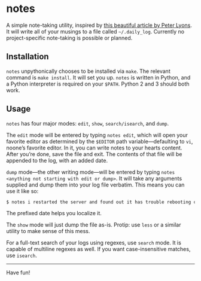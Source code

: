 # notes

A simple note-taking utility, inspired by [this beautiful article by Peter
Lyons](https://peterlyons.com/leveling-up#your-work-journal).
It will write all of your musings to a file called `~/.daily_log`. Currently
no project-specific note-taking is possible or planned.

## Installation

`notes` unpythonically chooses to be installed via `make`. The relevant command
is `make install`. It will set you up. `notes` is written in Python, and a
Python interpreter is required on your `$PATH`. Python 2 and 3 should both
work.

## Usage

`notes` has four major modes: `edit`, `show`, `search/isearch`, and `dump`.

The `edit` mode will be entered by typing `notes edit`, which will open your
favorite editor as determined by the `$EDITOR` path variable—defaulting to
`vi`, noone’s favorite editor. In it, you can write notes to your hearts
content. After you’re done, save the file and exit. The contents of that file
will be appended to the log, with an added date.

`dump` mode—the other writing mode—will be entered by typing `notes
<anything not starting with edit or dump>`. It will take any arguments supplied
and dump them into your log file verbatim. This means you can use it like so:

```bash
$ notes i restarted the server and found out it has trouble rebooting on its own
```

The prefixed date helps you localize it.

The `show` mode will just dump the file as-is. Protip: use `less` or a similar
utility to make sense of this mess.

For a full-text search of your logs using regexes, use `search` mode. It is
capable of multiline regexes as well. If you want case-insensitive matches,
use `isearch`.

<hr/>

Have fun!
